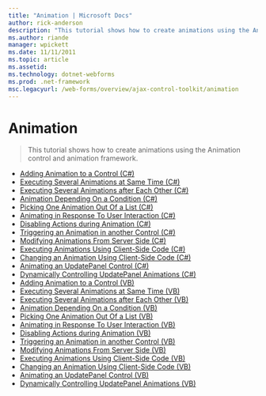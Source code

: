 ```yaml
---
title: "Animation | Microsoft Docs"
author: rick-anderson
description: "This tutorial shows how to create animations using the Animation control and animation framework."
ms.author: riande
manager: wpickett
ms.date: 11/11/2011
ms.topic: article
ms.assetid: 
ms.technology: dotnet-webforms
ms.prod: .net-framework
msc.legacyurl: /web-forms/overview/ajax-control-toolkit/animation
---
```

Animation
====================
> This tutorial shows how to create animations using the Animation control and animation framework.


- [Adding Animation to a Control (C#)](adding-animation-to-a-control-cs.md)
- [Executing Several Animations at Same Time (C#)](executing-several-animations-at-the-same-time-cs.md)
- [Executing Several Animations after Each Other (C#)](executing-several-animations-after-each-other-cs.md)
- [Animation Depending On a Condition (C#)](animation-depending-on-a-condition-cs.md)
- [Picking One Animation Out Of a List (C#)](picking-one-animation-out-of-a-list-cs.md)
- [Animating in Response To User Interaction (C#)](animating-in-response-to-user-interaction-cs.md)
- [Disabling Actions during Animation (C#)](disabling-actions-during-animation-cs.md)
- [Triggering an Animation in another Control (C#)](triggering-an-animation-in-another-control-cs.md)
- [Modifying Animations From Server Side (C#)](modifying-animations-from-the-server-side-cs.md)
- [Executing Animations Using Client-Side Code (C#)](executing-animations-using-client-side-code-cs.md)
- [Changing an Animation Using Client-Side Code (C#)](changing-an-animation-using-client-side-code-cs.md)
- [Animating an UpdatePanel Control (C#)](animating-an-updatepanel-control-cs.md)
- [Dynamically Controlling UpdatePanel Animations (C#)](dynamically-controlling-updatepanel-animations-cs.md)
- [Adding Animation to a Control (VB)](adding-animation-to-a-control-vb.md)
- [Executing Several Animations at Same Time (VB)](executing-several-animations-at-the-same-time-vb.md)
- [Executing Several Animations after Each Other (VB)](executing-several-animations-after-each-other-vb.md)
- [Animation Depending On a Condition (VB)](animation-depending-on-a-condition-vb.md)
- [Picking One Animation Out Of a List (VB)](picking-one-animation-out-of-a-list-vb.md)
- [Animating in Response To User Interaction (VB)](animating-in-response-to-user-interaction-vb.md)
- [Disabling Actions during Animation (VB)](disabling-actions-during-animation-vb.md)
- [Triggering an Animation in another Control (VB)](triggering-an-animation-in-another-control-vb.md)
- [Modifying Animations From Server Side (VB)](modifying-animations-from-the-server-side-vb.md)
- [Executing Animations Using Client-Side Code (VB)](executing-animations-using-client-side-code-vb.md)
- [Changing an Animation Using Client-Side Code (VB)](changing-an-animation-using-client-side-code-vb.md)
- [Animating an UpdatePanel Control (VB)](animating-an-updatepanel-control-vb.md)
- [Dynamically Controlling UpdatePanel Animations (VB)](dynamically-controlling-updatepanel-animations-vb.md)